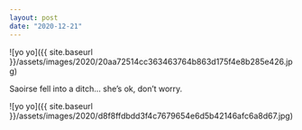 ```yaml
---
layout: post
date: "2020-12-21"
---
```


![yo yo]({{ site.baseurl }}/assets/images/2020/20aa72514cc363463764b863d175f4e8b285e426.jpg)

Saoirse fell into a ditch… she’s ok, don’t worry.

![yo yo]({{ site.baseurl }}/assets/images/2020/d8f8ffdbdd3f4c7679654e6d5b42146afc6a8d67.jpg)
